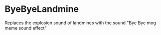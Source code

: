# ByeByeLandmine

Replaces the explosion sound of landmines with the sound "Bye Bye mog meme sound effect"

